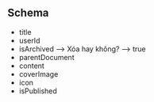 ## Schema

- title
- userId
- isArchived --> Xóa hay không? --> true
- parentDocument
- content
- coverImage
- icon
- isPublished
